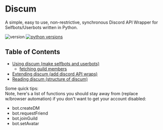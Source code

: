 Discum
======

A simple, easy to use, non-restrictive, synchronous Discord API Wrapper for Selfbots/Userbots written in Python.

![version](https://img.shields.io/badge/latest%20version-1.3.1-blue) [![python versions](https://img.shields.io/badge/python-2.7%20%7C%203.5%20%7C%203.6%20%7C%203.7%20%7C%203.8%20%7C%203.9-blue)](https://github.com/Merubokkusu/Discord-S.C.U.M)

Table of Contents
-----------------

-   [Using discum (make selfbots and userbots)](using.md)  
    -   [fetching guild members](using/fetchingGuildMembers.md)
-   [Extending discum (add discord API wraps)](extending.md)
-   [Reading discum (structure of discum)](reading.md)

Some quick tips:         
Note, here's a list of functions you should stay away from (replace w/browser automation) if you don't want to get your account disabled:

-   bot.createDM
-   bot.requestFriend
-   bot.joinGuild
-   bot.setAvatar
